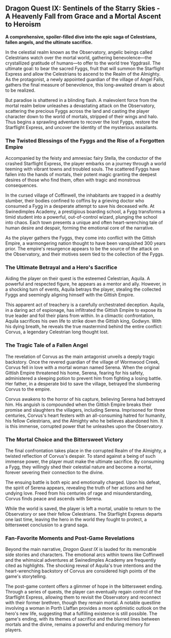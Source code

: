 ## Dragon Quest IX: Sentinels of the Starry Skies - A Heavenly Fall from Grace and a Mortal Ascent to Heroism

**A comprehensive, spoiler-filled dive into the epic saga of Celestrians, fallen angels, and the ultimate sacrifice.**

In the celestial realm known as the Observatory, angelic beings called Celestrians watch over the mortal world, gathering benevolence—the crystallized gratitude of humans—to offer to the world tree Yggdrasil. The ultimate goal: to bear the sacred Fyggs, fruit that will summon the Starflight Express and allow the Celestrians to ascend to the Realm of the Almighty. As the protagonist, a newly appointed guardian of the village of Angel Falls, gathers the final measure of benevolence, this long-awaited dream is about to be realized.

But paradise is shattered in a blinding flash. A malevolent force from the mortal realm below unleashes a devastating attack on the Observatory, scattering the precious Fyggs across the land and casting the player character down to the world of mortals, stripped of their wings and halo. Thus begins a sprawling adventure to recover the lost Fyggs, restore the Starflight Express, and uncover the identity of the mysterious assailants.

### The Twisted Blessings of the Fyggs and the Rise of a Forgotten Empire

Accompanied by the feisty and amnesiac fairy Stella, the conductor of the crashed Starflight Express, the player embarks on a journey through a world teeming with vibrant towns and troubled souls. The scattered Fyggs have fallen into the hands of mortals, their potent magic granting the deepest desires of those who find them, often with tragic and monstrous consequences.

In the cursed village of Coffinwell, the inhabitants are trapped in a deathly slumber, their bodies confined to coffins by a grieving doctor who consumed a Fygg in a desperate attempt to save his deceased wife. At Swinedimples Academy, a prestigious boarding school, a Fygg transforms a timid student into a powerful, out-of-control wizard, plunging the school into chaos. Each town presents a unique and often heart-wrenching tale of human desire and despair, forming the emotional core of the narrative.

As the player gathers the Fyggs, they come into conflict with the Gittish Empire, a warmongering nation thought to have been vanquished 300 years prior. The empire's resurgence appears to be the source of the attack on the Observatory, and their motives seem tied to the collection of the Fyggs.

### The Ultimate Betrayal and a Hero's Sacrifice

Aiding the player on their quest is the esteemed Celestrian, Aquila. A powerful and respected figure, he appears as a mentor and ally. However, in a shocking turn of events, Aquila betrays the player, stealing the collected Fyggs and seemingly aligning himself with the Gittish Empire.

This apparent act of treachery is a carefully orchestrated deception. Aquila, in a daring act of espionage, has infiltrated the Gittish Empire to expose its true leader and foil their plans from within. In a climactic confrontation, Aquila sacrifices his own life to strike down the Gittish king, Godwyn. With his dying breath, he reveals the true mastermind behind the entire conflict: Corvus, a legendary Celestrian long thought lost.

### The Tragic Tale of a Fallen Angel

The revelation of Corvus as the main antagonist unveils a deeply tragic backstory. Once the revered guardian of the village of Wormwood Creek, Corvus fell in love with a mortal woman named Serena. When the original Gittish Empire threatened his home, Serena, fearing for his safety, administered a sleeping potion to prevent him from fighting a losing battle. Her father, in a desperate bid to save the village, betrayed the slumbering Corvus to the empire.

Corvus awakens to the horror of his capture, believing Serena had betrayed him. His anguish is compounded when the Gittish Empire breaks their promise and slaughters the villagers, including Serena. Imprisoned for three centuries, Corvus's heart festers with an all-consuming hatred for humanity, his fellow Celestrians, and the Almighty who he believes abandoned him. It is this immense, corrupted power that he unleashes upon the Observatory.

### The Mortal Choice and the Bittersweet Victory

The final confrontation takes place in the corrupted Realm of the Almighty, a twisted reflection of Corvus's despair. To stand against a being of such immense power, the player must make the ultimate sacrifice. By consuming a Fygg, they willingly shed their celestial nature and become a mortal, forever severing their connection to the divine.

The ensuing battle is both epic and emotionally charged. Upon his defeat, the spirit of Serena appears, revealing the truth of her actions and her undying love. Freed from his centuries of rage and misunderstanding, Corvus finds peace and ascends with Serena.

While the world is saved, the player is left a mortal, unable to return to the Observatory or see their fellow Celestrians. The Starflight Express departs one last time, leaving the hero in the world they fought to protect, a bittersweet conclusion to a grand saga.

### Fan-Favorite Moments and Post-Game Revelations

Beyond the main narrative, *Dragon Quest IX* is lauded for its memorable side stories and characters. The emotional arcs within towns like Coffinwell and the whimsical adventures at Swinedimples Academy are frequently cited as highlights. The shocking reveal of Aquila's true intentions and the heart-wrenching backstory of Corvus are considered high points of the game's storytelling.

The post-game content offers a glimmer of hope in the bittersweet ending. Through a series of quests, the player can eventually regain control of the Starflight Express, allowing them to revisit the Observatory and reconnect with their former brethren, though they remain mortal. A notable questline involving a woman in Porth Llaffan provides a more optimistic outlook on the hero's new life, suggesting that a fulfilling existence is still possible. The game's ending, with its themes of sacrifice and the blurred lines between mortals and the divine, remains a powerful and enduring memory for players.